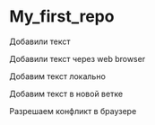 ﻿# My_first_repo

Добавили текст

Добавили текст через web browser


Добавим текст локально

Добавим текст в новой ветке

Разрешаем конфликт в браузере